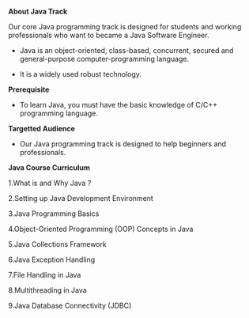 <b>About Java Track</b>

Our core Java programming track is designed for students and working professionals who want to became a Java Software Engineer.

- Java is an object-oriented, class-based, concurrent, secured and general-purpose computer-programming language. 

- It is a widely used robust technology.

<b>Prerequisite</b>

- To learn Java, you must have the basic knowledge of C/C++ programming language.

<b>Targetted Audience </b>

- Our Java programming track is designed to help beginners and professionals.

<b>Java Course Curriculum</b>

1.What is and Why Java ?

2.Setting up Java Development Environment 

3.Java Programming Basics

4.Object-Oriented Programming (OOP) Concepts in Java

5.Java Collections Framework

6.Java Exception Handling

7.File Handling in Java

8.Multithreading in Java

9.Java Database Connectivity (JDBC)

